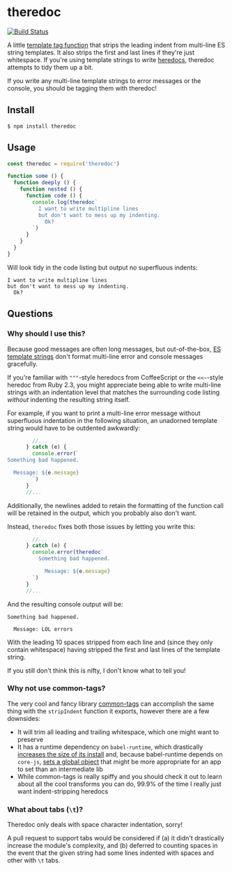 # theredoc

[![Build Status](https://travis-ci.org/testdouble/theredoc.svg?branch=master)](https://travis-ci.org/testdouble/theredoc)

A little [template tag
function](https://developer.mozilla.org/en-US/docs/Web/JavaScript/Reference/Template_literals#Tagged_templates)
that strips the leading indent from multi-line ES string templates. It also
strips the first and last lines if they're just whitespace. If you're using template strings to write [heredocs](https://en.wikipedia.org/wiki/Here_document), theredoc attempts to tidy them up a bit.

If you write any multi-line template strings to error messages or the console,
you should be tagging them with theredoc!

## Install

```
$ npm install theredoc
```

## Usage

``` js
const theredoc = require('theredoc')

function some () {
  function deeply () {
    function nested () {
      function code () {
        console.log(theredoc`
          I want to write multipline lines
          but don't want to mess up my indenting.
            Ok?
        `)
      }
    }
  }
}
```

Will look tidy in the code listing but output no superfluous indents:

```
I want to write multipline lines
but don't want to mess up my indenting.
  Ok?
```

## Questions

### Why should I use this?

Because good messages are often long messages, but out-of-the-box, [ES template
strings](https://developer.mozilla.org/en-US/docs/Web/JavaScript/Reference/Template_literals)
don't format multi-line error and console messages gracefully.

If you're familiar with `"""`-style heredocs from CoffeeScript or the
`<<~`-style heredoc from Ruby 2.3, you might appreciate being able to write
multi-line strings with an indentation level that matches the surrounding code
listing _without_ indenting the resulting string itself.

For example, if you want to print a multi-line error message without superfluous
indentation in the following situation, an unadorned template string would have
to be outdented awkwardly:

```js
        //...
      } catch (e) {
        console.error(`
Something bad happened.

  Message: ${e.message}
        `)
      }
      //...
```

Additionally, the newlines added to retain the formatting of the function call
will be retained in the output, which you probably also don't want.

Instead, `theredoc` fixes both those issues by letting you write this:

```js
        //...
      } catch (e) {
        console.error(theredoc`
          Something bad happened.

            Message: ${e.message}
        `)
      }
      //...
```

And the resulting console output will be:

```
Something bad happened.

  Message: LOL errors
```

With the leading 10 spaces stripped from each line and (since they only contain
whitespace) having stripped the first and last lines of the template string.

If you still don't think this is nifty, I don't know what to tell you!

### Why not use common-tags?

The very cool and fancy library
[common-tags](https://github.com/declandewet/common-tags) can accomplish the
same thing with the `stripIndent` function it exports, however there are a few
downsides:

* It will trim all leading and trailing whitespace, which one might want to
  preserve
* It has a runtime dependency on `babel-runtime`, which drastically [increases
  the size of its
  install](https://github.com/declandewet/common-tags/issues/108) and, because
  babel-runtime depends on `core-js`, [sets a global
  object](https://github.com/testdouble/testdouble.js/issues/364) that might be
  more appropriate for an app to set than an intermediate lib
* While common-tags is really spiffy and you should check it out to learn about
  all the cool transforms you can do, 99.9% of the time I really just want
  indent-stripping heredocs

### What about tabs (`\t`)?

Theredoc only deals with space character indentation, sorry!

A pull request to support tabs would be considered if (a) it didn't drastically
increase the module's complexity, and (b) deferred to counting spaces in the
event that the given string had some lines indented with spaces and other with
`\t` tabs.

